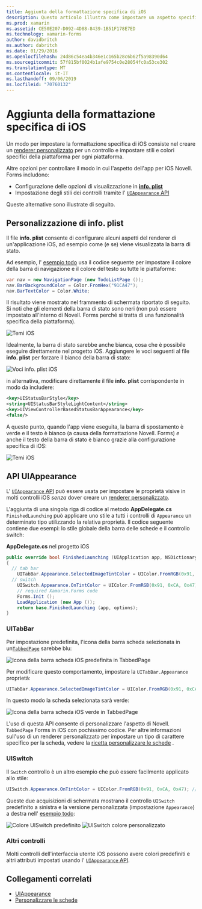 ```yaml
---
title: Aggiunta della formattazione specifica di iOS
description: Questo articolo illustra come impostare un aspetto specifico di iOS senza usare un renderer personalizzato Novell. Forms.
ms.prod: xamarin
ms.assetid: CE50E207-D092-4D88-8439-1B51F178E7ED
ms.technology: xamarin-forms
author: davidbritch
ms.author: dabritch
ms.date: 01/29/2016
ms.openlocfilehash: 24d86c54ea4b346e1c165b28c6b62f5a98390d64
ms.sourcegitcommit: 57f815bf0024b1afe9754c0e28054fc0a53ce302
ms.translationtype: MT
ms.contentlocale: it-IT
ms.lasthandoff: 09/06/2019
ms.locfileid: "70760132"
---
```

# <a name="adding-ios-specific-formatting"></a>Aggiunta della formattazione specifica di iOS

Un modo per impostare la formattazione specifica di iOS consiste nel creare un [renderer personalizzato](~/xamarin-forms/app-fundamentals/custom-renderer/index.md) per un controllo e impostare stili e colori specifici della piattaforma per ogni piattaforma.

Altre opzioni per controllare il modo in cui l'aspetto dell'app per iOS Novell. Forms includono:

- Configurazione delle opzioni di visualizzazione in [ **info. plist**](#info-plist)
- Impostazione degli stili dei controlli tramite l' [ `UIAppearance` API](#uiappearance)

Queste alternative sono illustrate di seguito.

<a name="info-plist"/>

## <a name="customizing-infoplist"></a>Personalizzazione di info. plist

Il file **info. plist** consente di configurare alcuni aspetti del renderer di un'applicazione iOS, ad esempio come (e se) viene visualizzata la barra di stato.

Ad esempio, l' [esempio todo](https://docs.microsoft.com/samples/xamarin/xamarin-forms-samples/todo) usa il codice seguente per impostare il colore della barra di navigazione e il colore del testo su tutte le piattaforme:

```csharp
var nav = new NavigationPage (new TodoListPage ());
nav.BarBackgroundColor = Color.FromHex("91CA47");
nav.BarTextColor = Color.White;
```

Il risultato viene mostrato nel frammento di schermata riportato di seguito. Si noti che gli elementi della barra di stato sono neri (non può essere impostato all'interno di Novell. Forms perché si tratta di una funzionalità specifica della piattaforma).

![](theme-images/status-default-sml.png "Temi iOS")

Idealmente, la barra di stato sarebbe anche bianca, cosa che è possibile eseguire direttamente nel progetto iOS. Aggiungere le voci seguenti al file **info. plist** per forzare il bianco della barra di stato:

![](theme-images/info-plist.png "Voci info. plist iOS")

in alternativa, modificare direttamente il file **info. plist** corrispondente in modo da includere:

```xml
<key>UIStatusBarStyle</key>
<string>UIStatusBarStyleLightContent</string>
<key>UIViewControllerBasedStatusBarAppearance</key>
<false/>
```

A questo punto, quando l'app viene eseguita, la barra di spostamento è verde e il testo è bianco (a causa della formattazione Novell. Forms) *e* anche il testo della barra di stato è bianco grazie alla configurazione specifica di iOS:

![](theme-images/status-white-sml.png "Temi iOS")

<a name="uiappearance"/>

## <a name="uiappearance-api"></a>API UIAppearance

L' [ `UIAppearance` API](~/ios/user-interface/ios-ui/introduction-to-the-appearance-api.md) può essere usata per impostare le proprietà visive in molti controlli iOS *senza* dover creare un [renderer personalizzato](~/xamarin-forms/app-fundamentals/custom-renderer/index.md).

L'aggiunta di una singola riga di codice al metodo **AppDelegate.cs** `FinishedLaunching` può applicare uno stile a tutti i controlli di `Appearance` un determinato tipo utilizzando la relativa proprietà. Il codice seguente contiene due esempi: lo stile globale della barra delle schede e il controllo switch:

**AppDelegate.cs** nel progetto iOS

```csharp
public override bool FinishedLaunching (UIApplication app, NSDictionary options)
{
  // tab bar
    UITabBar.Appearance.SelectedImageTintColor = UIColor.FromRGB(0x91, 0xCA, 0x47); // green
  // switch
    UISwitch.Appearance.OnTintColor = UIColor.FromRGB(0x91, 0xCA, 0x47); // green
    // required Xamarin.Forms code
    Forms.Init ();
    LoadApplication (new App ());
    return base.FinishedLaunching (app, options);
}
```

### <a name="uitabbar"></a>UITabBar

Per impostazione predefinita, l'icona della barra scheda selezionata in un[`TabbedPage`](~/xamarin-forms/app-fundamentals/navigation/tabbed-page.md)
sarebbe blu:

![](theme-images/tabbar-default.png "Icona della barra scheda iOS predefinita in TabbedPage")

Per modificare questo comportamento, impostare la `UITabBar.Appearance` proprietà:

```csharp
UITabBar.Appearance.SelectedImageTintColor = UIColor.FromRGB(0x91, 0xCA, 0x47); // green
```

In questo modo la scheda selezionata sarà verde:

![](theme-images/tabbar-custom.png "Icona della barra scheda iOS verde in TabbedPage")

L'uso di questa API consente di personalizzare l'aspetto di Novell. `TabbedPage` Forms in iOS con pochissimo codice. Per altre informazioni sull'uso di un renderer personalizzato per impostare un tipo di carattere specifico per la scheda, vedere la [ricetta personalizzare le schede](https://github.com/xamarin/recipes/tree/master/Recipes/xamarin-forms/iOS/customize-tabs) .

### <a name="uiswitch"></a>UISwitch

Il `Switch` controllo è un altro esempio che può essere facilmente applicato allo stile:

```csharp
UISwitch.Appearance.OnTintColor = UIColor.FromRGB(0x91, 0xCA, 0x47); // green
```

Queste due acquisizioni di schermata mostrano il controllo `UISwitch` predefinito a sinistra e la versione personalizzata (impostazione `Appearance`) a destra nell' [esempio todo](https://docs.microsoft.com/samples/xamarin/xamarin-forms-samples/todo):

![](theme-images/switch-default.png "Colore UISwitch predefinito") ![](theme-images/switch-custom.png "UISwitch colore personalizzato")

### <a name="other-controls"></a>Altri controlli

Molti controlli dell'interfaccia utente iOS possono avere colori predefiniti e altri attributi impostati usando l' [ `UIAppearance` API](~/ios/user-interface/ios-ui/introduction-to-the-appearance-api.md).

## <a name="related-links"></a>Collegamenti correlati

- [UIAppearance](~/ios/user-interface/ios-ui/introduction-to-the-appearance-api.md)
- [Personalizzare le schede](https://github.com/xamarin/recipes/tree/master/Recipes/xamarin-forms/iOS/customize-tabs)
